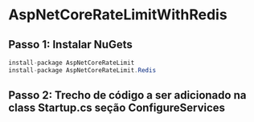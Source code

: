 # AspNetCoreRateLimitWithRedis

## Passo 1: Instalar NuGets

```cs
install-package AspNetCoreRateLimit
install-package AspNetCoreRateLimit.Redis
```

##  Passo 2: Trecho de código a ser adicionado na class Startup.cs seção ConfigureServices

```cs

```
